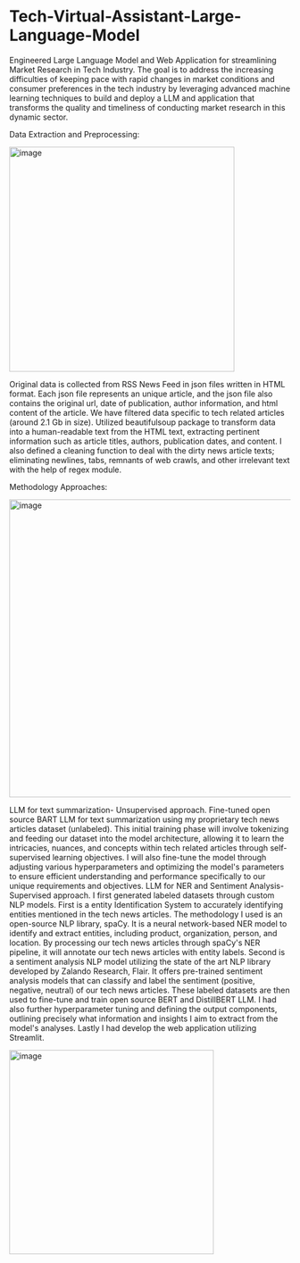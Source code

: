 # Tech-Virtual-Assistant-Large-Language-Model
Engineered Large Language Model and Web Application for streamlining Market Research in Tech Industry. The goal is to address the increasing difficulties of keeping pace with rapid changes in market conditions and consumer preferences in the tech industry by leveraging advanced machine learning techniques to build and deploy a LLM and application that transforms the quality and timeliness of conducting market research in this dynamic sector.

Data Extraction and Preprocessing:

<img width="403" alt="image" src="https://github.com/jasonsjafrudin/Tech-Virtual-Assistant-Large-Language-Model-LLM-/assets/61297201/8bfd8f7f-3798-4fbe-8b2e-ab0acb2dfb1d">

Original data is collected from RSS News Feed in json files written in HTML format. Each json file represents an unique article, and the json file also contains the original url, date of publication, author information, and html content of the article. We have filtered data specific to tech related articles (around 2.1 Gb in size). Utilized beautifulsoup package to transform data into a human-readable text from the HTML text, extracting pertinent information such as article titles, authors, publication dates, and content. I also defined a cleaning function to deal with the dirty news article texts; eliminating newlines, tabs, remnants of web crawls, and other irrelevant text with the help of regex module. 


Methodology Approaches:

<img width="534" alt="image" src="https://github.com/jasonsjafrudin/Tech-Virtual-Assistant-Large-Language-Model-LLM-/assets/61297201/bbde32ca-8903-4df3-adea-aaa6ba38b694">

LLM for text summarization- Unsupervised approach. Fine-tuned open source BART LLM for text summarization using my proprietary tech news articles dataset (unlabeled). This initial training phase will involve tokenizing and feeding our dataset into the model architecture, allowing it to learn the intricacies, nuances, and concepts within tech related articles through self-supervised learning objectives. I will also fine-tune the model through adjusting various hyperparameters and optimizing the model's parameters to ensure efficient understanding and performance specifically to our unique requirements and objectives. 
LLM for NER and Sentiment Analysis- Supervised approach. I first generated labeled datasets through custom NLP models. 
First is a entity Identification System to accurately identifying entities mentioned in the tech news articles. The methodology I used is an open-source NLP library, spaCy. It is a neural network-based NER model to identify and extract entities, including product, organization, person, and location. By processing our tech news articles through spaCy's NER pipeline, it will annotate our tech news articles with entity labels.
Second is a sentiment analysis NLP model utilizing the state of the art NLP library developed by Zalando Research, Flair. It offers pre-trained sentiment analysis models that can classify and label the sentiment (positive, negative, neutral) of our tech news articles.
These labeled datasets are then used to fine-tune and train open source BERT and DistillBERT LLM. I had also further hyperparameter tuning and defining the output components, outlining precisely what information and insights I aim to extract from the model's analyses.
Lastly I had develop the web application utilizing Streamlit.

<img width="366" alt="image" src="https://github.com/jasonsjafrudin/Tech-Virtual-Assistant-Large-Language-Model-LLM-/assets/61297201/e71da608-e608-425a-a17f-3901a2ccffb2">


